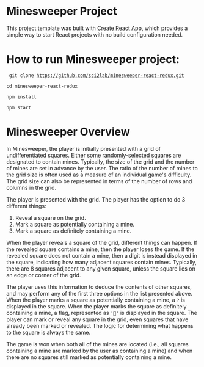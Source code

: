 # Minesweeper Project

This project template was built with [Create React App](https://github.com/facebookincubator/create-react-app), which provides a simple way to start React projects with no build configuration needed.

# How to run Minesweeper project:

<code> git clone https://github.com/sci2lab/minesweeper-react-redux.git </code>

<code>cd minesweeper-react-redux</code>

<code>npm install</code>

<code>npm start</code>

# Minesweeper Overview

In Minesweeper, the player is initially presented with a grid of
undifferentiated squares. Either some randomly-selected squares are designated to contain mines. Typically, the
size of the grid and the number of mines are set in advance by the user. The ratio of the number of mines to the grid size is often used as a
measure of an individual game's difficulty. The grid size can also be
represented in terms of the number of rows and columns in the grid.

The player is presented with
the grid. The player
has the option to do 3 different things:

1.  Reveal a square on the grid.
2.  Mark a square as potentially containing a mine.
3.  Mark a square as definitely containing a mine.

When the player reveals a square of the grid, different things can happen. If
the revealed square contains a mine, then the player loses the game. If the
revealed square does not contain a mine, then a digit is instead displayed in
the square, indicating how many adjacent squares contain mines. Typically, there are 8 squares adjacent to any given square, unless
the square lies on an edge or corner of the grid.

The player uses this information to deduce the contents of other squares, and
may perform any of the first three options in the list presented above. When the
player marks a square as potentially containing a mine, a <code>?</code> is
displayed in the square. When the player marks the square as definitely
containing a mine, a flag, represented as <code>'🚩'</code> is displayed in the
square. The player can mark or reveal any square in the grid, even squares that
have already been marked or revealed. The logic for determining what happens
to the square is always the same.

The game is won when both all of the mines are located (i.e., all squares
containing a mine are marked by the user as containing a mine) and when there
are no squares still marked as potentially containing a mine.
